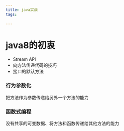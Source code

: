 ```yaml
---
title: java实战
tags:
 
---
```




# java8的初衷

- Stream API
- 向方法传递代码的技巧
- 接口的默认方法

### 行为参数化

把方法作为参数传递给另外一个方法的能力

### 函数式编程

没有共享的可变数据、将方法和函数传递给其他方法的能力

